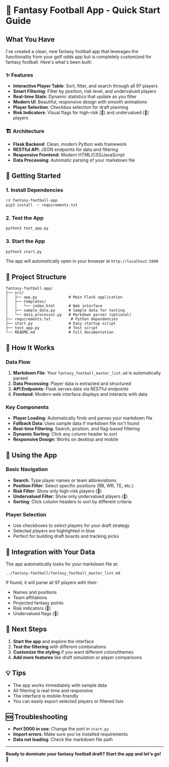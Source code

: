 # 🏈 Fantasy Football App - Quick Start Guide

## What You Have

I've created a clean, new fantasy football app that leverages the functionality from your golf odds app but is completely customized for fantasy football. Here's what's been built:

### ✨ Features
- **Interactive Player Table**: Sort, filter, and search through all 97 players
- **Smart Filtering**: Filter by position, risk level, and undervalued players
- **Real-time Stats**: Dynamic statistics that update as you filter
- **Modern UI**: Beautiful, responsive design with smooth animations
- **Player Selection**: Checkbox selection for draft planning
- **Risk Indicators**: Visual flags for high-risk (🚩) and undervalued (💎) players

### 🏗️ Architecture
- **Flask Backend**: Clean, modern Python web framework
- **RESTful API**: JSON endpoints for data and filtering
- **Responsive Frontend**: Modern HTML/CSS/JavaScript
- **Data Processing**: Automatic parsing of your markdown file

## 🚀 Getting Started

### 1. Install Dependencies
```bash
cd fantasy-football-app
pip3 install -r requirements.txt
```

### 2. Test the App
```bash
python3 test_app.py
```

### 3. Start the App
```bash
python3 start.py
```

The app will automatically open in your browser at `http://localhost:5000`

## 📁 Project Structure

```
fantasy-football-app/
├── src/
│   ├── app.py              # Main Flask application
│   ├── templates/
│   │   └── index.html      # Web interface
│   ├── sample_data.py      # Sample data for testing
│   └── data_processor.py   # Markdown parser (optional)
├── requirements.txt         # Python dependencies
├── start.py                # Easy startup script
├── test_app.py             # Test script
└── README.md               # Full documentation
```

## 🔧 How It Works

### Data Flow
1. **Markdown File**: Your `fantasy_football_master_list.md` is automatically parsed
2. **Data Processing**: Player data is extracted and structured
3. **API Endpoints**: Flask serves data via RESTful endpoints
4. **Frontend**: Modern web interface displays and interacts with data

### Key Components
- **Player Loading**: Automatically finds and parses your markdown file
- **Fallback Data**: Uses sample data if markdown file isn't found
- **Real-time Filtering**: Search, position, and flag-based filtering
- **Dynamic Sorting**: Click any column header to sort
- **Responsive Design**: Works on desktop and mobile

## 🎯 Using the App

### Basic Navigation
- **Search**: Type player names or team abbreviations
- **Position Filter**: Select specific positions (RB, WR, TE, etc.)
- **Risk Filter**: Show only high-risk players (🚩)
- **Undervalued Filter**: Show only undervalued players (💎)
- **Sorting**: Click column headers to sort by different criteria

### Player Selection
- Use checkboxes to select players for your draft strategy
- Selected players are highlighted in blue
- Perfect for building draft boards and tracking picks

## 🔄 Integration with Your Data

The app automatically looks for your markdown file at:
```
../fantasy-football/fantasy_football_master_list.md
```

If found, it will parse all 97 players with their:
- Names and positions
- Team affiliations  
- Projected fantasy points
- Risk indicators (🚩)
- Undervalued flags (💎)

## 🚀 Next Steps

1. **Start the app** and explore the interface
2. **Test the filtering** with different combinations
3. **Customize the styling** if you want different colors/themes
4. **Add more features** like draft simulation or player comparisons

## 💡 Tips

- The app works immediately with sample data
- All filtering is real-time and responsive
- The interface is mobile-friendly
- You can easily export selected players or filtered lists

## 🆘 Troubleshooting

- **Port 5000 in use**: Change the port in `start.py`
- **Import errors**: Make sure you've installed requirements
- **Data not loading**: Check the markdown file path

---

**Ready to dominate your fantasy football draft? Start the app and let's go! 🏈**
